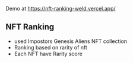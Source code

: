 Demo at https://nft-ranking-weld.vercel.app/

## NFT Ranking
- used Impostors Genesis Aliens NFT collection
- Ranking based on rarity of nft
- Each NFT have Rarity score
